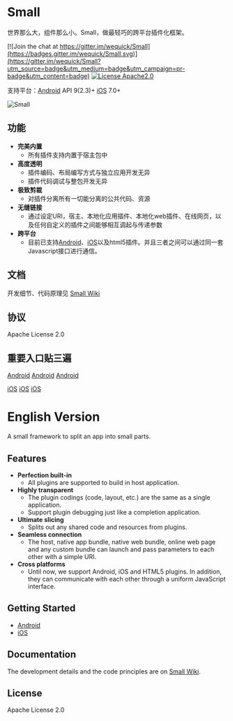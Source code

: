 # Small

世界那么大，组件那么小。Small，做最轻巧的跨平台插件化框架。

[![Join the chat at https://gitter.im/wequick/Small](https://badges.gitter.im/wequick/Small.svg)](https://gitter.im/wequick/Small?utm_source=badge&utm_medium=badge&utm_campaign=pr-badge&utm_content=badge)
[![License Apache2.0](https://img.shields.io/hexpm/l/plug.svg)][license]


支持平台：[Android](Android) API 9(2.3)+  [iOS](iOS) 7.0+

![Small][icon]

## 功能
* **完美内置**
  - 所有插件支持内置于宿主包中
* **高度透明**
  - 插件编码、布局编写方式与独立应用开发无异
  - 插件代码调试与整包开发无异
* **极致剪裁**
  - 对插件分离所有一切能分离的公共代码、资源
* **无缝链接**
  - 通过设定URI，宿主、本地化应用插件、本地化web插件、在线网页，以及任何自定义的插件之间能够相互调起与传递参数
* **跨平台**
  - 目前已支持[Android](Android)、[iOS](iOS)以及html5插件。并且三者之间可以通过同一套Javascript接口进行通信。

## 文档
开发细节、代码原理见 [Small Wiki][wiki]

## 协议
Apache License 2.0

## 重要入口贴三遍

[Android](Android) [Android](Android) [Android](Android)

[iOS](iOS) [iOS](iOS) [iOS](iOS)

# English Version

A small framework to split an app into small parts.

## Features
* **Perfection built-in**
  - All plugins are supported to build in host application.
* **Highly transparent**
  - The plugin codings (code, layout, etc.) are the same as a single application.
  - Support plugin debugging just like a completion application.
* **Ultimate slicing**
  - Splits out any shared code and resources from plugins.
* **Seamless connection**
  - The host, native app bundle, native web bundle, online web page and any custom bundle can launch and pass parameters to each other with a simple URI.
* **Cross platforms**
  - Until now, we support Android, iOS and HTML5 plugins. In addition, they can communicate with each other through a uniform JavaScript interface.

## Getting Started

* [Android](Android)
* [iOS](iOS)

## Documentation
The development details and the code principles are on [Small Wiki][wiki].

## License
Apache License 2.0

[wiki]: https://github.com/wequick/Small/wiki
[license]: https://raw.githubusercontent.com/wequick/Small/master/LICENSE
[icon]: http://code.wequick.net/images/small-icon-512.png
